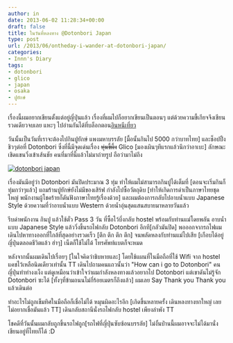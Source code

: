 ```yaml
---
author: in
date: 2013-06-02 11:28:34+00:00
draft: false
title: ในวันที่หลงทาง @Dotonbori Japan
type: post
url: /2013/06/ontheday-i-wander-at-dotonbori-japan/
categories:
- Innn's Diary
tags:
- dotonbori
- glico
- japan
- osaka
- ปูยักษ์
---
```


เรื่องนี้ผมอยากเขียนตั้งแต่อยู่ญี่ปุ่นแล้ว เรื่องที่ผมไปก็อยากเขียนเป็นตอนๆ แต่ด้วยความขี้เกียจจึงเขียนรวดเดียวจบเลย แหะๆ ไปอ่านกันได้ที่บล็อกตอน[อินหนีเที่ยว](https://www.cyruszh.com/in-at-japan/)

วันนั้นเป็นวันที่เราจะต้องไปกินปูยักษ์ แพงมหาบรรลัย [มื้อนั้นกินไป 5000 กว่าบาทไทย] และช็อปปิ้งชิวๆต่อที่ Dotonbori ซึ่งที่นี้มีจุดเด่นเรื่อง <del>หุ่นขี้ผึ้ง</del> Glico [มองเผินๆทีแรกแล้วนึกว่าอาเบะ] ลักษณะเชิดแขนวิ่งเข้าเส้นชัย คนที่มาที่นี้แล้วไม่มาถ่ายรูป ถือว่ามาไม่ถึง

[![dotonbori japan](https://www.cyruszh.com/wp-content/uploads/2013/06/dotonbori.jpg)
](https://www.cyruszh.com/wp-content/uploads/2013/06/dotonbori.jpg)

<!-- more -->

เรื่องมันมีอยู่ว่า Dotonbori มันปิดประมาณ 3 ทุ่ม ทำให้ผมไม่สามารถกินปูได้เต็มที่ [ตอนจะเริ่มกินก็ทุ่มกว่าๆแล้ว] แถมร้านปูยักษ์ยังไม่มีของเสิร์ฟ กำลังไปซื้อวัตถุดิบ [ทำให้เกิดการด่าเป็นภาษาไทยชุดใหญ่ พนักงานผู้โชคร้ายก็ดันฟังภาษาไทยรู้เรื่องด้วย] และผมต้องการกลับไปอาบน้ำแบบ Japanese Style ด้วยความที่ว่าอาบน้ำแบบ Western ด้วยน้ำอุ่นสุดแสนสบายมาหลายวันแล้ว

รีบด่าพนักงาน กินปู แล้วใช้ตั๋ว Pass 3 วัน ที่ซื้อไว้บึ่งกลับ hostel พร้อมกับท่านแม่โดยพลัน อาบน้ำแบบ Japanese Style แล้ววิ่งขึ้นรถไฟกลับ Dotonbori อีกที[กลัวมันปิด] พอออกจากรถไฟผมเดินไปหาทางออกที่ใกล้ที่สุดอย่างรวดเร็ว [ตึก ตึก ตึก ตึก] จนพลัดหลงกับท่านแม่ไปเสีย [เกือบได้อยู่ญี่ปุ่นตลอดชีวิตแล้ว ฮ่าๆ] เน็ตก็ใช้ไม่ได้ โทรศัพท์แบตก็จะหมด

หลังจากนั้นผมเดินไปเรื่อยๆ [ในใจคิดว่าชิบหายและ] โดยใช้แผนที่ในมือถือที่ใช้ Wifi จาก hostel แคชไว้เหลือนิดเดียวเท่านั้น TT เดินไปถามคนแถวนั้นว่า "How can i go to Dotonbori" คนญี่ปุ่นทำท่างงเง็ง แต่ดูเหมือนว่าเข้าใจว่าผมกำลังหลงทางแล้วอยากไป Dotonbori แต่เขาดันไม่รู้จัก Dotonbori ซะได้ [ทั้งๆที่ข้ามถนนไม่กี่ร้อยเมตรก็ถึงแล้ว] ผมเลย Say Thank you Thank you แล้วเดินต่อ

ทำอะไรไม่ถูกเข็มทิศในมือถือก็เชื่อไม่ได้ หมุนผิดอะไรอีก [เกิดขึ้นหลายครั้ง เดินหลงทางยกใหญ่ เลยไม่อยากเชื่อมันแล้ว TT] เดินกลับสถานีนั่งรถไฟกลับ hostel เพียงลำพัง TT

โชคดีที่วันนั้นผมกลับถูกขึ้นรถไฟถูก[รถไฟที่ญี่ปุ่นซับซ้อนบรรลัย] ไม่งั้นป่านนี้ผมอาจจะไม่ได้มานั่งเขียนอยู่ที่ไทยก็ได้ :D
